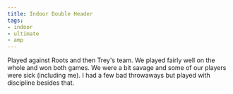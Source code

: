 ```yaml
---
title: Indoor Double Header
tags:
- indoor
- ultimate
- amp
---
```


Played against Roots and then Trey's team. We played fairly well on the whole and won both games. We were a bit savage and some of our players were sick (including me). I had a few bad throwaways but played with discipline besides that. 
